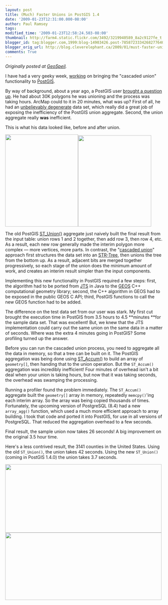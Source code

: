 ```yaml
---
layout: post
title: (Much) Faster Unions in PostGIS 1.4
date: '2009-01-23T12:31:00.000-08:00'
author: Paul Ramsey
tags: 
modified_time: '2009-01-23T12:58:24.503-08:00'
thumbnail: http://farm4.static.flickr.com/3492/3219940589_8a2c9127fe_t.jpg
blogger_id: tag:blogger.com,1999:blog-14903426.post-7858723334268277640
blogger_orig_url: http://blog.cleverelephant.ca/2009/01/must-faster-unions-in-postgis-14.html
comments: True
---
```


*Originally posted at [GeoSpeil](http://docs.opengeo.org/geospiel/2009/01/23/much-faster-unions-in-postgis/).*

I have had a very geeky week, [working](http://www.opengeo.org/blog) on bringing the "cascaded union" functionality to [PostGIS](http://www.postgis.net). 

By way of background, about a year ago, a PostGIS user [brought a question up](http://postgis.refractions.net/pipermail/postgis-users/2007-November/017653.html). He had about 30K polygons he was unioning and the process was taking hours.  ArcMap could to it in 20 minutes, what was up?  First of all, he had an [unbelievably degenerate](http://postgis.refractions.net/pipermail/postgis-users/2007-November/017673.html) data set, which really did a great job of exposing the inefficiency of the PostGIS union aggregate.  Second, the union aggregate really **was** inefficient.

This is what his data looked like, before and after union.

<img class="alignnone" title="Before Union" src="http://farm4.static.flickr.com/3492/3219940589_8a2c9127fe.jpg" alt="" width="233" height="294" /><img class="alignnone" title="After Union" src="http://farm4.static.flickr.com/3332/3219940531_0d0a301010.jpg?v=0" alt="" width="234" height="291" />

The old PostGIS [ST_Union()](http://postgis.refractions.net/documentation/manual-svn/ST_Union.html) aggregate just naively built the final result from the input table: union rows 1 and 2 together, then add row 3, then row 4, etc. As a result, each new row generally made the interim polygon more complex &mdash; more vertices, more parts. In contrast, the "[cascaded union](http://lin-ear-th-inking.blogspot.com/2007/11/fast-polygon-merging-in-jts-using.html)" approach first structures the data set into an [STR-Tree](http://citeseerx.ist.psu.edu/viewdoc/summary?doi=10.1.1.50.2828), then unions the tree from the bottom up. As a result, adjacent bits are merged together progressively, so each stage of the union does the minimum amount of work, and creates an interim result simpler than the input components.

Implementing this new functionality in PostGIS required a few steps: first, the algorithm had to be ported from [JTS](http://sourceforge.net/projects/jts-topo-suite/) in Java to the [GEOS](http://trac.osgeo.org/geos) C++ computational geometry library; second, the C++ algorithm in GEOS had to be exposed in the public GEOS C API; third, PostGIS functions to call the new GEOS function had to be added.

The difference on the test data set from our user was stark. My first cut brought the execution time in PostGIS from 3.5 hours to 4.5 **minutes **for the sample data set. That was excellent! But, we knew that the JTS implementation could carry out the same union on the same data in a matter of seconds.  Where was the extra 4 minutes going in PostGIS?  Some profiling turned up the answer.

Before you can run the cascaded union process, you need to aggregate all the data in memory, so that a tree can be built on it.  The PostGIS aggregation was being done using [ST_Accum()](http://postgis.refractions.net/documentation/manual-svn/ST_Accum.html) to build an array of `geometry[]`, then handing that to the union operation.  But the `ST_Accum()` aggregation was incredibly inefficient!  Four minutes of overhead isn't a bit deal when your union is taking hours, but now that it was taking seconds, the overhead was swamping the processing.

Running a profiler found the problem immediately. The `ST_Accum()` aggregate built the `geometry[]` array in memory, repeatedly `memcpy()`'ing each interim array. So the array was being copied thousands of times.  Fortunately, the upcoming version of PostgreSQL (8.4) had a new `array_agg()` function, which used a much more efficient approach to array building.  I took that code and ported it into PostGIS, for use in all versions of PostgreSQL.  That reduced the aggregation overhead to a few seconds.

Final result, the sample union now takes 26 seconds! A big improvement on the original 3.5 hour time.

Here's a less contrived result, the 3141 counties in the United States.  Using the old `ST_Union()`, the union takes 42 seconds.  Using the new `ST_Union()` (coming in PostGIS 1.4.0) the union takes 3.7 seconds.

<img class="aligncenter" title="Counties Before Union" src="http://farm4.static.flickr.com/3354/3221055992_1446bb0781.jpg" alt="" width="500" height="218" />

<img class="aligncenter" title="Counties After Union" src="http://farm4.static.flickr.com/3413/3221056044_67de7cb4aa.jpg" alt="" width="500" height="215" />

